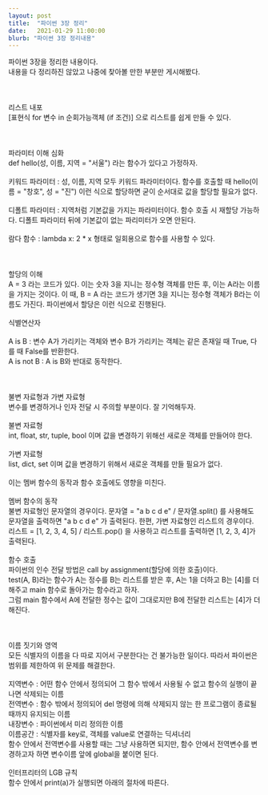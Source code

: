 ```yaml
---
layout: post
title:  "파이썬 3장 정리"
date:   2021-01-29 11:00:00
blurb: "파이썬 3장 정리내용"
---
```

파이썬 3장을 정리한 내용이다.
<br />
내용을 다 정리하진 않았고 나중에 찾아볼 만한 부분만 게시해봤다.
<br />
<br />
<br />
<br />
리스트 내포
<br />
[표현식 for 변수 in 순회가능객체 (if 조건)] 으로 리스트를 쉽게 만들 수 있다.
<br />
<br />
<br />
<br />
파라미터 이해 심화
<br />
def hello(성, 이름, 지역 = "서울") 라는 함수가 있다고 가정하자.
<br />
<br />
키워드 파라미터 : 성, 이름, 지역 모두 키워드 파라미터이다. 함수를 호출할 때 hello(이름 = "창호", 성 = "진") 이런 식으로 할당하면 굳이 순서대로 값을 할당할 필요가 없다.
<br />
<br />
디폴트 파라미터 : 지역처럼 기본값을 가지는 파라미터이다. 함수 호출 시 재할당 가능하다. 디폴트 파라미터 뒤에 기본값이 없는 파리미터가 오면 안된다.
<br />
<br />
람다 함수 : lambda x: 2 * x 형태로 일회용으로 함수를 사용할 수 있다.
<br />
<br />
<br />
<br />
할당의 이해
<br />
A = 3 라는 코드가 있다. 이는 숫자 3을 지니는 정수형 객체를 만든 후, 이는 A라는 이름을 가지는 것이다. 이 때, B = A 라는 코드가 생기면 3을 지니는 정수형 객체가 B라는 이름도 가진다. 파이썬에서 할당은 이런 식으로 진행된다.
<br />
<br />
식별연산자
<br />
<br />
A is B : 변수 A가 가리키는 객체와 변수 B가 가리키는 객체는 같은 존재일 때 True, 다를 때 False를 반환한다.
<br />
A is not B : A is B와 반대로 동작한다.
<br />
<br />
<br />
<br />
불변 자료형과 가변 자료형
<br />
변수를 변경하거나 인자 전달 시 주의할 부분이다. 잘 기억해두자.
<br />
<br />
불변 자료형
<br />
int, float, str, tuple, bool 이며 값을 변경하기 위해선 새로운 객체를 만들어야 한다.
<br />
<br />
가변 자료형
<br />
list, dict, set 이며 값을 변경하기 위해서 새로운 객체를 만들 필요가 없다.
<br />
<br />
이는 멤버 함수의 동작과 함수 호출에도 영향을 미친다.
<br />
<br />
멤버 함수의 동작
<br />
불변 자료형인 문자열의 경우이다. 문자열 = "a b c d e" / 문자열.split() 를 사용해도 문자열을 출력하면 "a b c d e" 가 출력된다.
한편, 가변 자료형인 리스트의 경우이다. 리스트 = [1, 2, 3, 4, 5] / 리스트.pop() 을 사용하고 리스트를 출력하면 [1, 2, 3, 4]가 출력된다.
<br />
<br />
함수 호출
<br />
파이썬의 인수 전달 방법은 call by assignment(할당에 의한 호출)이다.
<br />
test(A, B)라는 함수가 A는 정수를 B는 리스트를 받은 후, A는 1을 더하고 B는 [4]를 더해주고 main 함수로 돌아가는 함수라고 하자.
<br />
그럼 main 함수에서 A에 전달한 정수는 값이 그대로지만 B에 전달한 리스트는 [4]가 더해진다.
<br />
<br />
<br />
<br />
이름 짓기와 영역
<br />
모든 식별자의 이름을 다 따로 지어서 구분한다는 건 불가능한 일이다. 따라서 파이썬은 범위를 제한하여 위 문제를 해결한다.
<br />
<br />
지역변수 : 어떤 함수 안에서 정의되어 그 함수 밖에서 사용될 수 없고 함수의 실행이 끝나면 삭제되는 이름
<br />
전역변수 : 함수 밖에서 정의되어 del 명령에 의해 삭제되지 않는 한 프로그램이 종료될 때까지 유지되는 이름
<br />
내장변수 : 파이썬에서 미리 정의한 이름
<br />
이름공간 : 식별자를 key로, 객체를 value로 연결하는 딕셔너리
<br />
함수 안에서 전역변수를 사용할 때는 그냥 사용하면 되지만, 함수 안에서 전역변수를 변경하고자 하면 변수이름 앞에 global을 붙이면 된다.
<br />
<br />
인터프리터의 LGB 규칙
<br />
함수 안에서 print(a)가 실행되면 아래의 절차에 따른다.

